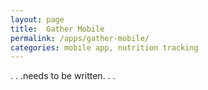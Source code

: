 ```yaml
---
layout: page
title:  Gather Mobile
permalink: /apps/gather-mobile/
categories: mobile app, nutrition tracking
---
```


. . .needs to be written. . .